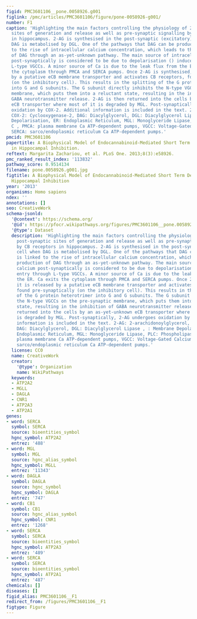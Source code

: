 ```yaml
---
figid: PMC3601106__pone.0058926.g001
figlink: /pmc/articles/PMC3601106/figure/pone-0058926-g001/
number: F1
caption: 'Highlighting the main factors controlling the physiology of 2-AG at post-synaptic
  sites of generation and release as well as pre-synaptic signalling by CB receptors
  in hippocampus. 2-AG is synthesised in the post-synaptic (excitatory) cell when
  DAG is metabolised by DGL. One of the pathways that DAG can be produced is linked
  to the rise of intracellular calcium concentration, which leads to the production
  of DAG through an as-yet-unknown pathway. The main source of intracellular calcium
  post-synaptically is considered to be due to depolarisation () induced entry through
  L-type VGCCs. A minor source of Ca is due to the leak flux from the ER. Ca exits
  the cytoplasm through PMCA and SERCA pumps. Once 2-AG is synthesised, it is released
  by a putative eCB membrane transporter and activates CB receptors, found pre-synaptically
  (on the inhibitory cell). This results in the splitting of the G protein heterotrimer
  into G and G subunits. The G subunit directly inhibits the N-type VGCCs on the pre-synaptic
  membrane, which puts them into a reluctant state, resulting in the inhibition of
  GABA neurotransmitter release. 2-AG is then returned into the cells by an as-yet-unknown
  eCB transporter where most of it is degraded by MGL. Post-synaptically, 2-AG undergoes
  oxidation by COX-2. Additional information is included in the text. 2-AG: 2-arachidonoylglycerol,
  COX-2: Cyclooxygenase-2, DAG: Diacylglycerol, DGL: Diacylglycerol Lipase , : Membrane
  Depolarisation, ER: Endoplasmic Reticulum, MGL: Monoglyceride Lipase, PLC: Phospholipase
  C , PMCA: plasma membrane Ca ATP-dependent pumps, VGCC: Voltage-Gated Calcium Channel,
  SERCA: sarco/endoplasmic reticulum Ca ATP-dependent pumps.'
pmcid: PMC3601106
papertitle: A Biophysical Model of Endocannabinoid-Mediated Short Term Depression
  in Hippocampal Inhibition.
reftext: Margarita Zachariou, et al. PLoS One. 2013;8(3):e58926.
pmc_ranked_result_index: '113832'
pathway_score: 0.9514134
filename: pone.0058926.g001.jpg
figtitle: A Biophysical Model of Endocannabinoid-Mediated Short Term Depression in
  Hippocampal Inhibition
year: '2013'
organisms: Homo sapiens
ndex: ''
annotations: []
seo: CreativeWork
schema-jsonld:
  '@context': https://schema.org/
  '@id': https://pfocr.wikipathways.org/figures/PMC3601106__pone.0058926.g001.html
  '@type': Dataset
  description: 'Highlighting the main factors controlling the physiology of 2-AG at
    post-synaptic sites of generation and release as well as pre-synaptic signalling
    by CB receptors in hippocampus. 2-AG is synthesised in the post-synaptic (excitatory)
    cell when DAG is metabolised by DGL. One of the pathways that DAG can be produced
    is linked to the rise of intracellular calcium concentration, which leads to the
    production of DAG through an as-yet-unknown pathway. The main source of intracellular
    calcium post-synaptically is considered to be due to depolarisation () induced
    entry through L-type VGCCs. A minor source of Ca is due to the leak flux from
    the ER. Ca exits the cytoplasm through PMCA and SERCA pumps. Once 2-AG is synthesised,
    it is released by a putative eCB membrane transporter and activates CB receptors,
    found pre-synaptically (on the inhibitory cell). This results in the splitting
    of the G protein heterotrimer into G and G subunits. The G subunit directly inhibits
    the N-type VGCCs on the pre-synaptic membrane, which puts them into a reluctant
    state, resulting in the inhibition of GABA neurotransmitter release. 2-AG is then
    returned into the cells by an as-yet-unknown eCB transporter where most of it
    is degraded by MGL. Post-synaptically, 2-AG undergoes oxidation by COX-2. Additional
    information is included in the text. 2-AG: 2-arachidonoylglycerol, COX-2: Cyclooxygenase-2,
    DAG: Diacylglycerol, DGL: Diacylglycerol Lipase , : Membrane Depolarisation, ER:
    Endoplasmic Reticulum, MGL: Monoglyceride Lipase, PLC: Phospholipase C , PMCA:
    plasma membrane Ca ATP-dependent pumps, VGCC: Voltage-Gated Calcium Channel, SERCA:
    sarco/endoplasmic reticulum Ca ATP-dependent pumps.'
  license: CC0
  name: CreativeWork
  creator:
    '@type': Organization
    name: WikiPathways
  keywords:
  - ATP2A2
  - MGLL
  - DAGLA
  - CNR1
  - ATP2A3
  - ATP2A1
genes:
- word: SERCA
  symbol: SERCA
  source: bioentities_symbol
  hgnc_symbol: ATP2A2
  entrez: '488'
- word: MGL
  symbol: MGL
  source: hgnc_alias_symbol
  hgnc_symbol: MGLL
  entrez: '11343'
- word: DAGLA
  symbol: DAGLA
  source: hgnc_symbol
  hgnc_symbol: DAGLA
  entrez: '747'
- word: CB1
  symbol: CB1
  source: hgnc_alias_symbol
  hgnc_symbol: CNR1
  entrez: '1268'
- word: SERCA
  symbol: SERCA
  source: bioentities_symbol
  hgnc_symbol: ATP2A3
  entrez: '489'
- word: SERCA
  symbol: SERCA
  source: bioentities_symbol
  hgnc_symbol: ATP2A1
  entrez: '487'
chemicals: []
diseases: []
figid_alias: PMC3601106__F1
redirect_from: /figures/PMC3601106__F1
figtype: Figure
---
```


